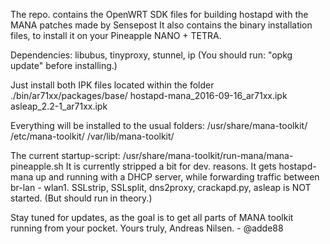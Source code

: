 The repo. contains the OpenWRT SDK files for building hostapd with the MANA patches made by Sensepost
It also contains the binary installation files, to install it on your Pineapple NANO + TETRA.

Dependencies: libubus, tinyproxy, stunnel, ip
(You should run: "opkg update" before installing.)

Just install both IPK files located within the folder ./bin/ar71xx/packages/base/
hostapd-mana_2016-09-16_ar71xx.ipk
asleap_2.2-1_ar71xx.ipk

Everything will be installed to the usual folders:
/usr/share/mana-toolkit/
/etc/mana-toolkit/
/var/lib/mana-toolkit/

The current startup-script: /usr/share/mana-toolkit/run-mana/mana-pineapple.sh
It is currently stripped a bit for dev. reasons. It gets hostapd-mana up and running with a DHCP server, while forwarding traffic between br-lan - wlan1.
SSLstrip, SSLsplit, dns2proxy, crackapd.py, asleap is NOT started. (But should run in theory.)

Stay tuned for updates, as the goal is to get all parts of MANA toolkit running from your pocket.
Yours truly, Andreas Nilsen. - @adde88
